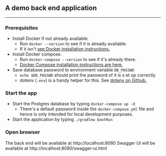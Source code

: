 ## A demo back end application

***

### Prerequisites

* Install Docker if not already available.
    * Run `docker --version` to see if it is already available.
    * If it isn't [see Docker installation instructions.](https://docs.docker.com/get-docker/)
* Install Docker compose.
    * Run `docker-compose --version` to see if it's already there.
    * [Docker Compose installation instructions are here.](https://docs.docker.com/compose/install/)
* Save database password to environment variable `DB_PASSWD`
  * `echo $DB_PASSWD` should print the password of it is s et up correctly
  * dotenv (`.env`) is a handy helper for this. See [dotenv on Github.](https://github.com/motdotla/dotenv) 

### Start the app

* Start the Postgres database by typing `docker-compose up -d`
    * There's a default password inside the `docker-compose.yml` file and hence is only intended for local development
      purposes.
* Start the application by typing `./gradlew bootRun`

### Open browser

The back end will be available at http://localhost:8080
Swagger UI will be available at http://localhost:8080/swagger-ui.html

